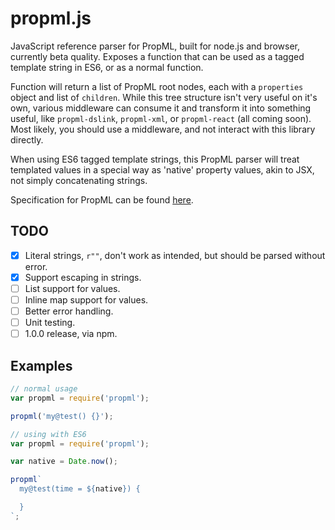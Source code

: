 propml.js
===

JavaScript reference parser for PropML, built for node.js and browser, currently
beta quality.
Exposes a function that can be used as a tagged template string in ES6, or as
a normal function.

Function will return a list of PropML root nodes, each with a `properties` object
and list of `children`. While this tree structure isn't very useful on it's own,
various middleware can consume it and transform it into something useful, like
`propml-dslink`, `propml-xml`, or `propml-react` (all coming soon). Most likely,
you should use a middleware, and not interact with this library directly.

When using ES6 tagged template strings, this PropML parser will treat templated
values in a special way as 'native' property values, akin to JSX, not simply
concatenating strings.

Specification for PropML can be found [here](https://www.github.com/mbullington/propml).

## TODO

* [x] Literal strings, `r""`, don't work as intended, but should be parsed without error.
* [x] Support escaping in strings.
* [ ] List support for values.
* [ ] Inline map support for values.
* [ ] Better error handling.
* [ ] Unit testing.
* [ ] 1.0.0 release, via npm.

## Examples

```js
// normal usage
var propml = require('propml');

propml('my@test() {}');
```

```js
// using with ES6
var propml = require('propml');

var native = Date.now();

propml`
  my@test(time = ${native}) {

  }
`;
```
